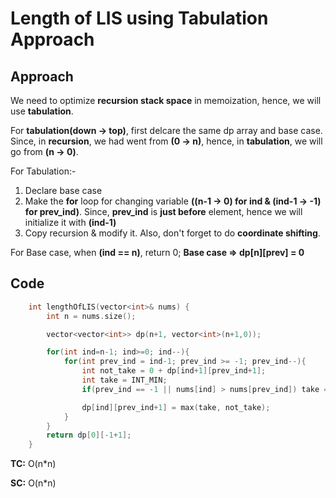 # Length of LIS using Tabulation Approach

## Approach

We need to optimize **recursion stack space** in memoization, hence, we will use **tabulation**.

For **tabulation(down -> top)**, first delcare the same dp array and base case. Since, in **recursion**, we had went from **(0 -> n)**, hence, in **tabulation**, we will go from **(n -> 0)**.

For Tabulation:-

1. Declare base case
2. Make the **for** loop for changing variable **((n-1 -> 0) for ind & (ind-1 -> -1) for prev_ind)**. Since, **prev_ind** is **just before** element, hence we will initialize it with **(ind-1)**
3. Copy recursion & modify it. Also, don't forget to do **coordinate shifting**.

For Base case, when **(ind == n)**, return 0; **Base case => dp[n][prev] = 0**

## Code

```c++
    int lengthOfLIS(vector<int>& nums) {
        int n = nums.size();

        vector<vector<int>> dp(n+1, vector<int>(n+1,0));

        for(int ind=n-1; ind>=0; ind--){
            for(int prev_ind = ind-1; prev_ind >= -1; prev_ind--){
                int not_take = 0 + dp[ind+1][prev_ind+1];
                int take = INT_MIN;
                if(prev_ind == -1 || nums[ind] > nums[prev_ind]) take = 1 + dp[ind+1][ind+1];

                dp[ind][prev_ind+1] = max(take, not_take);
            }
        }
        return dp[0][-1+1];
    }
```

**TC:** O(n\*n)

**SC:** O(n\*n)
